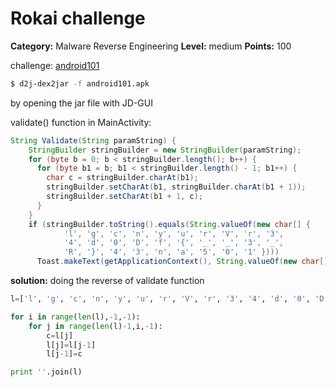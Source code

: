 # Rokai challenge

**Category:** Malware Reverse Engineering   **Level:** medium   **Points:** 100

challenge: [android101](https://cybertalents.com/challenges/malware/android101)

```sh
$ d2j-dex2jar -f android101.apk
```

by opening the jar file with JD-GUI

validate() function in MainActivity:

```java
String Validate(String paramString) {
    StringBuilder stringBuilder = new StringBuilder(paramString);
    for (byte b = 0; b < stringBuilder.length(); b++) {
      for (byte b1 = b; b1 < stringBuilder.length() - 1; b1++) {
        char c = stringBuilder.charAt(b1);
        stringBuilder.setCharAt(b1, stringBuilder.charAt(b1 + 1));
        stringBuilder.setCharAt(b1 + 1, c);
      } 
    } 
    if (stringBuilder.toString().equals(String.valueOf(new char[] { 
            'l', 'g', 'c', 'n', 'y', 'u', 'r', 'V', 'r', '3', 
            '4', 'd', '0', 'D', 'f', '{', '_', '_', '3', '_', 
            'R', '}', '4', '3', 'n', 'a', '5', '0', '1' })))
      Toast.makeText(getApplicationContext(), String.valueOf(new char[] { 'C', 'o', 'r', 'r', 'e', 'c', 't' }, ), 1).show();
```

**solution:** doing the reverse of validate function

```py
l=['l', 'g', 'c', 'n', 'y', 'u', 'r', 'V', 'r', '3', '4', 'd', '0', 'D', 'f', '{', '_', '_', '3', '_', 'R', '}', '4', '3', 'n', 'a', '5', '0', '1']

for i in range(len(l),-1,-1):
	for j in range(len(l)-1,i,-1):
		c=l[j]
		l[j]=l[j-1]
		l[j-1]=c

print ''.join(l)
```
